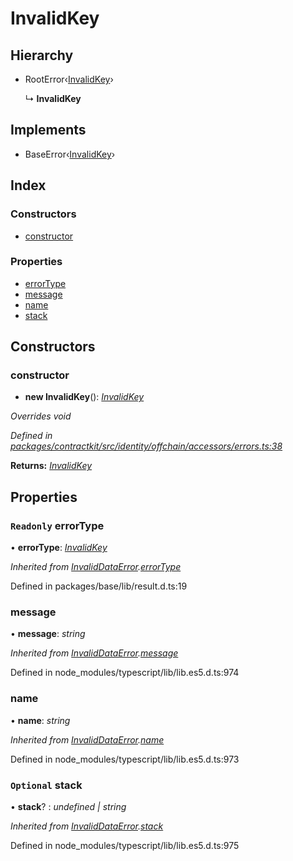 # InvalidKey

## Hierarchy

* RootError‹[InvalidKey]()›

  ↳ **InvalidKey**

## Implements

* BaseError‹[InvalidKey]()›

## Index

### Constructors

* [constructor]()

### Properties

* [errorType]()
* [message]()
* [name]()
* [stack]()

## Constructors

### constructor

+ **new InvalidKey**\(\): [_InvalidKey_]()

_Overrides void_

_Defined in_ [_packages/contractkit/src/identity/offchain/accessors/errors.ts:38_](https://github.com/celo-org/celo-monorepo/blob/master/packages/contractkit/src/identity/offchain/accessors/errors.ts#L38)

**Returns:** [_InvalidKey_]()

## Properties

### `Readonly` errorType

• **errorType**: [_InvalidKey_]()

_Inherited from_ [_InvalidDataError_]()_._[_errorType_]()

Defined in packages/base/lib/result.d.ts:19

### message

• **message**: _string_

_Inherited from_ [_InvalidDataError_]()_._[_message_]()

Defined in node\_modules/typescript/lib/lib.es5.d.ts:974

### name

• **name**: _string_

_Inherited from_ [_InvalidDataError_]()_._[_name_]()

Defined in node\_modules/typescript/lib/lib.es5.d.ts:973

### `Optional` stack

• **stack**? : _undefined \| string_

_Inherited from_ [_InvalidDataError_]()_._[_stack_]()

Defined in node\_modules/typescript/lib/lib.es5.d.ts:975


